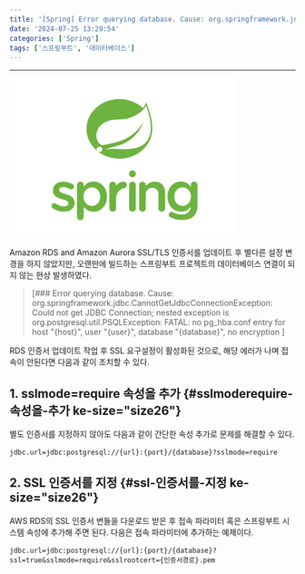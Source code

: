 ```yaml
---
title: '[Spring] Error querying database. Cause: org.springframework.jdbc.CannotGetJdbcConnectionException: Could not get JDBC Connection, 데이터베이스 접속 에러'
date: '2024-07-25 13:29:54'
categories: ['Spring']
tags: ['스프링부트', '데이터베이스']
---
```


------------------------------------------------------------------------

![](/images/posts/92/img.png)
 

Amazon RDS and Amazon Aurora SSL/TLS 인증서를 업데이트 후 별다른 설정 변경을 하지 않았지만, 오랜만에 빌드하는 스프링부트 프로젝트의 데이터베이스 연결이 되지 않는 현상 발생하였다.
 

> [\### Error querying database. Cause: org.springframework.jdbc.CannotGetJdbcConnectionException: Could not get JDBC Connection; nested exception is org.postgresql.util.PSQLException: FATAL: no pg_hba.conf entry for host "{host}", user "{user}", database "{database}", no encryption ]
 

RDS 인증서 업데이트 작업 후 SSL 요구설정이 활성화된 것으로, 해당 에러가 나며 접속이 안된다면 다음과 같이 조치할 수 있다.

## 1. sslmode=require 속성을 추가 {#sslmoderequire-속성을-추가 ke-size="size26"}

별도 인증서를 지정하지 않아도 다음과 같이 간단한 속성 추가로 문제를 해결할 수 있다.

``` {.bash ke-language="bash"}
jdbc.url=jdbc:postgresql://{url}:{port}/{database}?sslmode=require
```

## 2. SSL 인증서를 지정 {#ssl-인증서를-지정 ke-size="size26"}

AWS RDS의 SSL 인증서 번들을 다운로드 받은 후 접속 파라미터 혹은 스프링부트 시스템 속성에 추가해 주면 된다. 다음은 접속 파라미터에 추가하는 예제이다.

``` {ke-language="bash"}
jdbc.url=jdbc:postgresql://{url}:{port}/{database}?ssl=true&sslmode=require&sslrootcert={인증서경로}.pem
```
